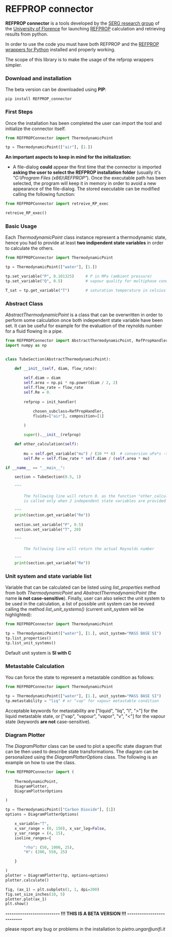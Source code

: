 # REFPROP connector

__REFPROP connector__ is a tools developed by the [SERG research group](https://www.dief.unifi.it/vp-177-serg-group-english-version.html) 
of the [University of Florence](https://www.unifi.it/changelang-eng.html) for launching [REFPROP](https://www.nist.gov/srd/refprop) 
calculation and retrieving results from python. 

In order to use the code you must have both REFPROP and the [REFPROP wrappers for Python](https://github.com/usnistgov/REFPROP-wrappers) 
installed and properly working.

The scope of this library is to make the usage of the refprop wrappers simpler.

### Download and installation 

The beta version can be downloaded using __PIP__:

```
pip install REFPROP_connector
```

### First Steps
Once the installation has been completed the user can import the tool and initialize the connector itself.
```python
from REFPROPConnector import ThermodynamicPoint

tp = ThermodynamicPoint(["air"], [1.])

```
__An important aspects to keep in mind for the initialization:__

  * A file-dialog __could__ appear the first time that the connector is imported __asking the user to select the REFPROP 
    installation folder__ (usually it's _"C:\Program Files (x86)\REFPROP"_). 
    Once the executable path has been selected, the program will keep it in memory in order to avoid a new appearance 
    of the file-dialog. The stored executable can be modified calling the following function:
    
```python
from REFPROPConnector import retreive_RP_exec

retreive_RP_exec()
```
    
### Basic Usage

Each _ThermodynamicPoint_ class instance represent a thermodynamic state, hence you had to provide at least 
__two indipendent state variables__ in order to calculate the others.


```python
from REFPROPConnector import ThermodynamicPoint

tp = ThermodynamicPoint(["water"], [1.])

tp.set_variable("P", 0.101325)     # P in MPa (ambient pressure)
tp.set_variable("Q", 0.5)          # vapour quality for multiphase condition

T_sat = tp.get_variable("T")       # saturation temperature in celsius (100 °C)
```

### Abstract Class

_AbstractThermodynamicPoint_ is a class that can be overwritten in order to perform some calculation once both 
independent state variable have been set. It can be useful for example for the evaluation of the reynolds number 
for a fluid flowing in a pipe.

```python
from REFPROPConnector import AbstractThermodynamicPoint, RefPropHandler, init_handler
import numpy as np


class TubeSection(AbstractThermodynamicPoint):

    def __init__(self, diam, flow_rate):
        
        self.diam = diam
        self.area = np.pi * np.power(diam / 2, 2)
        self.flow_rate = flow_rate
        self.Re = 0.
        
        refprop = init_handler(

            chosen_subclass=RefPropHandler,
            fluids=["air"], composition=[1]
            
        )

        super().__init__(refprop)

    def other_calculation(self):
        
        mu = self.get_variable("mu") / (10 ** 6)  # conversion uPa*s -> Pa*s
        self.Re = self.flow_rate * self.diam / (self.area * mu)

if __name__ == "__main__":

    section = TubeSection(0.5, 1)
    
    """
    
        The following line will return 0. as the function "other_calculation" 
        is called only when 2 independent state variables are provided 
        
    """
    print(section.get_variable("Re"))   
    
    section.set_variable("P", 0.5)
    section.set_variable("T", 20)
    
    """
    
        The following line will return the actual Reynolds number
        
    """
    print(section.get_variable("Re"))
```

### Unit system and state variable list

Variable that can be calculated can be listed using _list_properties_ method from both _ThermodynamicPoint_ and 
_AbstractThermodynamicPoint_ (the name __is not case-sensitive__). Finally, user can also select the unit system to be 
used in the calculation, a list of possible unit system can be revived calling the method _list_unit_systems()_ 
(current unit_system will be highlighted):  

```python
from REFPROPConnector import ThermodynamicPoint

tp = ThermodynamicPoint(["water"], [1.], unit_system="MASS BASE SI")
tp.list_properties()
tp.list_unit_systems()
```
Default unit system is __SI with C__

### Metastable Calculation

You can force the state to represent a metastable condition as follows:  

```python
from REFPROPConnector import ThermodynamicPoint

tp = ThermodynamicPoint(["water"], [1.], unit_system="MASS BASE SI")
tp.metastability = "liq" # or "vap" for vapour metastable condition
```
Acceptable keywords for metastability are ["liquid", "liq", "l", ">"] for the liquid metastable state, 
or ["vap", "vapour", "vapor", "v", "<"] for the vapour state (keywords **are not** case-sensitive).

### Diagram Plotter
The _DiagramPlotter_ class can be used to plot a specific state diagram that can be then used to describe state 
transformations. The diagram can be personalized using the _DiagramPlotterOptions_ class. 
The following is an example on how to use the class.


```python
from REFPROPConnector import (
    
    ThermodynamicPoint, 
    DiagramPlotter, 
    DiagramPlotterOptions

)

tp = ThermodynamicPoint(["Carbon Dioxide"], [1])
options = DiagramPlotterOptions(

    x_variable="T",
    x_var_range = (0, 150), x_var_log=False,
    y_var_range = (4, 15),
    isoline_ranges={

        "rho": (50, 1000, 25),
        "H": (200, 550, 25)

    }

)
plotter = DiagramPlotter(tp, options=options)
plotter.calculate()

fig, (ax_1) = plt.subplots(1, 1, dpi=200)
fig.set_size_inches(10, 5)
plotter.plot(ax_1)
plt.show()
```

__-------------------------- !!! THIS IS A BETA VERSION !!! --------------------------__ 

please report any bug or problems in the installation to _pietro.ungar@unifi.it_<br/>
